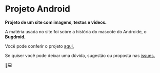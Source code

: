# Projeto Android
**Projeto de um site com imagens, textos e vídeos.**   

A matéria usada no site foi sobre a história do mascote do Androide, o **Bugdroid.**

Você pode conferir o projeto [aqui.](https://mateusgdmelo.github.io/projeto-android/)   

Se quiser você pode deixar uma dúvida, sugestão ou proposta nas [issues.](https://github.com/mateusgdmelo/projeto-android/issues)   

🚀💻
